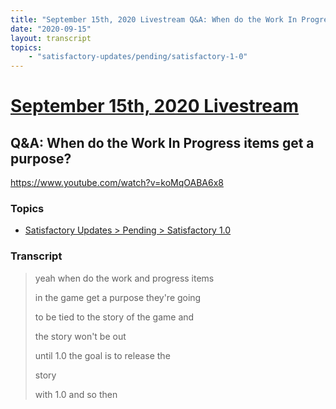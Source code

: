 ```yaml
---
title: "September 15th, 2020 Livestream Q&A: When do the Work In Progress items get a purpose?"
date: "2020-09-15"
layout: transcript
topics:
    - "satisfactory-updates/pending/satisfactory-1-0"
---
```

# [September 15th, 2020 Livestream](../2020-09-15.md)
## Q&A: When do the Work In Progress items get a purpose?
https://www.youtube.com/watch?v=koMqOABA6x8

### Topics
* [Satisfactory Updates > Pending > Satisfactory 1.0](../topics/satisfactory-updates/pending/satisfactory-1-0.md)

### Transcript

> yeah when do the work and progress items
> 
> in the game get a purpose they're going
> 
> to be tied to the story of the game and
> 
> the story won't be out
> 
> until 1.0 the goal is to release the
> 
> story
> 
> with 1.0 and so then
> 

